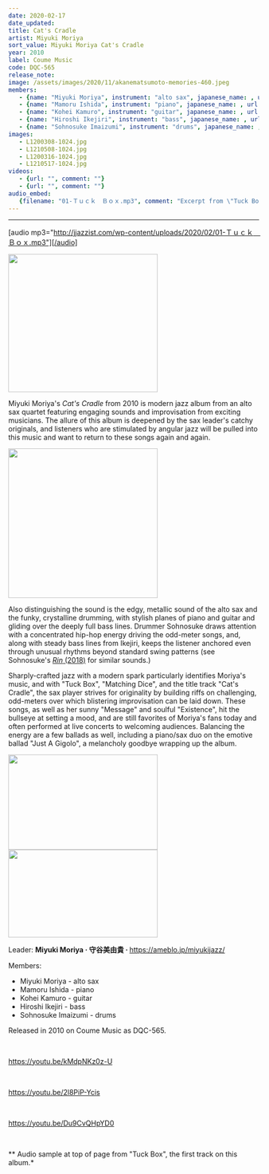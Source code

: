```yaml
---
date: 2020-02-17
date_updated: 
title: Cat's Cradle
artist: Miyuki Moriya
sort_value: Miyuki Moriya Cat's Cradle
year: 2010
label: Coume Music
code: DQC-565
release_note: 
image: /assets/images/2020/11/akanematsumoto-memories-460.jpeg
members:
   - {name: "Miyuki Moriya", instrument: "alto sax", japanese_name: , url: ""}
   - {name: "Mamoru Ishida", instrument: "piano", japanese_name: , url: ""}
   - {name: "Kohei Kamuro", instrument: "guitar", japanese_name: , url: ""}
   - {name: "Hiroshi Ikejiri", instrument: "bass", japanese_name: , url: ""}
   - {name: "Sohnosuke Imaizumi", instrument: "drums", japanese_name: , url: ""}
images: 
   - L1200308-1024.jpg
   - L1210508-1024.jpg
   - L1200316-1024.jpg
   - L1210517-1024.jpg
videos: 
   - {url: "", comment: ""}
   - {url: "", comment: ""}
audio_embed:
   {filename: "01-Ｔｕｃｋ　Ｂｏｘ.mp3", comment: "Excerpt from \"Tuck Box\", the first track on this album:"}
---
```

---
[audio mp3="http://jjazzist.com/wp-content/uploads/2020/02/01-Ｔｕｃｋ　Ｂｏｘ.mp3"][/audio]

<a href="http://www.jjazzist.com/wp-content/uploads/2018/08/L1200308.jpg"><img class="size-medium wp-image-3137 alignright" src="http://www.jjazzist.com/wp-content/uploads/2018/08/L1200308-300x277.jpg" alt="" width="300" height="277" /></a>

Miyuki Moriya's *Cat's Cradle* from 2010 is modern jazz album from an alto sax quartet featuring engaging sounds and improvisation from exciting musicians. The allure of this album is deepened by the sax leader's catchy originals, and listeners who are stimulated by angular jazz will be pulled into this music and want to return to these songs again and again.

<a href="http://www.jjazzist.com/wp-content/uploads/2018/08/L1210508.jpg"><img class="size-medium wp-image-3139 alignright" src="http://www.jjazzist.com/wp-content/uploads/2018/08/L1210508-300x300.jpg" alt="" width="300" height="300" /></a>

Also distinguishing the sound is the edgy, metallic sound of the alto sax and the funky, crystalline drumming, with stylish planes of piano and guitar and gliding over the deeply full bass lines. Drummer Sohnosuke draws attention with a concentrated hip-hop energy driving the odd-meter songs, and, along with steady bass lines from Ikejiri, keeps the listener anchored even through unusual rhythms beyond standard swing patterns (see Sohnosuke's <a href="http://jjazzist.com/album/sohnosuke-imaizumi-rin/">*Rin* (2018)</a> for similar sounds.)

Sharply-crafted jazz with a modern spark particularly identifies Moriya's music, and with "Tuck Box", "Matching Dice", and the title track "Cat's Cradle", the sax player strives for originality by building riffs on challenging, odd-meters over which blistering improvisation can be laid down. These songs, as well as her sunny "Message" and soulful "Existence", hit the bullseye at setting a mood, and are still favorites of Moriya's fans today and often performed at live concerts to welcoming audiences. Balancing the energy are a few ballads as well, including a piano/sax duo on the emotive ballad "Just A Gigolo", a melancholy goodbye wrapping up the album.

<a href="http://www.jjazzist.com/wp-content/uploads/2018/08/L1200316.jpg"><img class="alignnone size-medium wp-image-3138" src="http://www.jjazzist.com/wp-content/uploads/2018/08/L1200316-300x191.jpg" alt="" width="300" height="191" /></a> <a href="http://www.jjazzist.com/wp-content/uploads/2018/08/L1210517.jpg"><img class="alignnone size-medium wp-image-3140" src="http://www.jjazzist.com/wp-content/uploads/2018/08/L1210517-300x176.jpg" alt="" width="300" height="176" /></a>

Leader: <strong>Miyuki Moriya · 守谷美由貴 · </strong> <a href="https://ameblo.jp/miyukijazz/">https://ameblo.jp/miyukijazz/</a>

Members:
<ul>
 	<li>Miyuki Moriya - alto sax</li>
 	<li>Mamoru Ishida - piano</li>
 	<li>Kohei Kamuro - guitar</li>
 	<li>Hiroshi Ikejiri - bass</li>
 	<li>Sohnosuke Imaizumi - drums</li>
</ul>
Released in 2010 on Coume Music as DQC-565.

&nbsp;

https://youtu.be/kMdpNKz0z-U

&nbsp;

https://youtu.be/2l8PiP-Ycis

&nbsp;

https://youtu.be/Du9CvQHpYD0

&nbsp;

** Audio sample at top of page from "Tuck Box", the first track on this album.*

